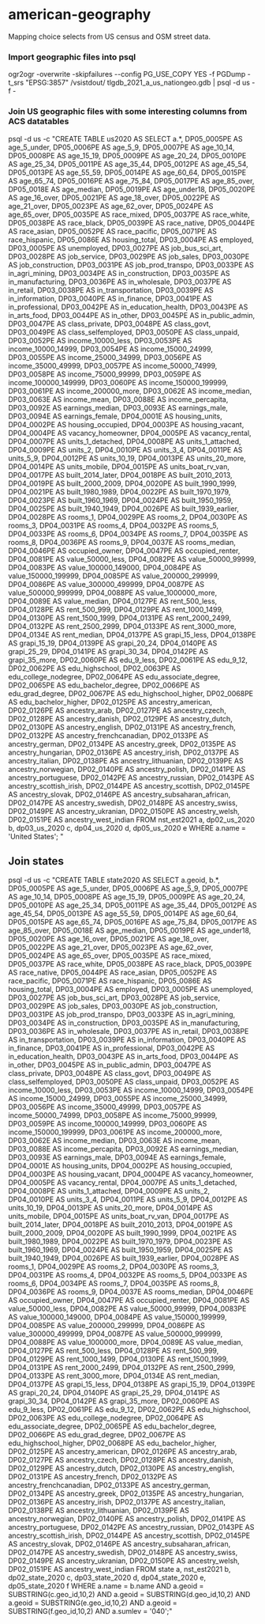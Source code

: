 # american-geography
Mapping choice selects from US census and OSM street data.

### Import geographic files into psql
ogr2ogr -overwrite -skipfailures --config PG_USE_COPY YES -f PGDump -t_srs "EPSG:3857" /vsistdout/ tlgdb_2021_a_us_nationgeo.gdb | psql -d us -f -

### Join US geographic files with some interesting columns from ACS datatables

psql -d us -c "CREATE TABLE us2020 AS SELECT a.*, DP05_0005PE AS age_5_under, DP05_0006PE AS age_5_9, DP05_0007PE AS age_10_14, DP05_0008PE AS age_15_19, DP05_0009PE AS age_20_24, DP05_0010PE AS age_25_34, DP05_0011PE AS age_35_44, DP05_0012PE AS age_45_54, DP05_0013PE AS age_55_59, DP05_0014PE AS age_60_64, DP05_0015PE AS age_65_74, DP05_0016PE AS age_75_84, DP05_0017PE AS age_85_over, DP05_0018E AS age_median, DP05_0019PE AS age_under18, DP05_0020PE AS age_16_over, DP05_0021PE AS age_18_over, DP05_0022PE AS age_21_over, DP05_0023PE AS age_62_over, DP05_0024PE AS age_65_over, DP05_0035PE AS race_mixed, DP05_0037PE AS race_white, DP05_0038PE AS race_black, DP05_0039PE AS race_native, DP05_0044PE AS race_asian, DP05_0052PE AS race_pacific, DP05_0071PE AS race_hispanic, DP05_0086E AS housing_total, DP03_0004PE AS employed, DP03_0005PE AS unemployed, DP03_0027PE AS job_bus_sci_art, DP03_0028PE AS job_service, DP03_0029PE AS job_sales, DP03_0030PE AS job_construction, DP03_0031PE AS job_prod_transpo, DP03_0033PE AS in_agri_mining, DP03_0034PE AS in_construction, DP03_0035PE AS in_manufacturing, DP03_0036PE AS in_wholesale, DP03_0037PE AS in_retail, DP03_0038PE AS in_transportation, DP03_0039PE AS in_information, DP03_0040PE AS in_finance, DP03_0041PE AS in_professional, DP03_0042PE AS in_education_health, DP03_0043PE AS in_arts_food, DP03_0044PE AS in_other, DP03_0045PE AS in_public_admin, DP03_0047PE AS class_private, DP03_0048PE AS class_govt, DP03_0049PE AS class_selfemployed, DP03_0050PE AS class_unpaid, DP03_0052PE AS income_10000_less, DP03_0053PE AS income_10000_14999, DP03_0054PE AS income_15000_24999, DP03_0055PE AS income_25000_34999, DP03_0056PE AS income_35000_49999, DP03_0057PE AS income_50000_74999, DP03_0058PE AS income_75000_99999, DP03_0059PE AS income_100000_149999, DP03_0060PE AS income_150000_199999, DP03_0061PE AS income_200000_more, DP03_0062E AS income_median, DP03_0063E AS income_mean, DP03_0088E AS income_percapita, DP03_0092E AS earnings_median, DP03_0093E AS earnings_male, DP03_0094E AS earnings_female, DP04_0001E AS housing_units, DP04_0002PE AS housing_occupied, DP04_0003PE AS housing_vacant, DP04_0004PE AS vacancy_homeowner, DP04_0005PE AS vacancy_rental, DP04_0007PE AS units_1_detached, DP04_0008PE AS units_1_attached, DP04_0009PE AS units_2, DP04_0010PE AS units_3_4, DP04_0011PE AS units_5_9, DP04_0012PE AS units_10_19, DP04_0013PE AS units_20_more, DP04_0014PE AS units_mobile, DP04_0015PE AS units_boat_rv_van, DP04_0017PE AS built_2014_later, DP04_0018PE AS built_2010_2013, DP04_0019PE AS built_2000_2009, DP04_0020PE AS built_1990_1999, DP04_0021PE AS built_1980_1989, DP04_0022PE AS built_1970_1979, DP04_0023PE AS built_1960_1969, DP04_0024PE AS built_1950_1959, DP04_0025PE AS built_1940_1949, DP04_0026PE AS built_1939_earlier, DP04_0028PE AS rooms_1, DP04_0029PE AS rooms_2, DP04_0030PE AS rooms_3, DP04_0031PE AS rooms_4, DP04_0032PE AS rooms_5, DP04_0033PE AS rooms_6, DP04_0034PE AS rooms_7, DP04_0035PE AS rooms_8, DP04_0036PE AS rooms_9, DP04_0037E AS rooms_median, DP04_0046PE AS occupied_owner, DP04_0047PE AS occupied_renter, DP04_0081PE AS value_50000_less, DP04_0082PE AS value_50000_99999, DP04_0083PE AS value_100000_149000, DP04_0084PE AS value_150000_199999, DP04_0085PE AS value_200000_299999, DP04_0086PE AS value_300000_499999, DP04_0087PE AS value_500000_999999, DP04_0088PE AS value_1000000_more, DP04_0089E AS value_median, DP04_0127PE AS rent_500_less, DP04_0128PE AS rent_500_999, DP04_0129PE AS rent_1000_1499, DP04_0130PE AS rent_1500_1999, DP04_0131PE AS rent_2000_2499, DP04_0132PE AS rent_2500_2999, DP04_0133PE AS rent_3000_more, DP04_0134E AS rent_median, DP04_0137PE AS grapi_15_less, DP04_0138PE AS grapi_15_19, DP04_0139PE AS grapi_20_24, DP04_0140PE AS grapi_25_29, DP04_0141PE AS grapi_30_34, DP04_0142PE AS grapi_35_more, DP02_0060PE AS edu_9_less, DP02_0061PE AS edu_9_12, DP02_0062PE AS edu_highschool, DP02_0063PE AS edu_college_nodegree, DP02_0064PE AS edu_associate_degree, DP02_0065PE AS edu_bachelor_degree, DP02_0066PE AS edu_grad_degree, DP02_0067PE AS edu_highschool_higher, DP02_0068PE AS edu_bachelor_higher, DP02_0125PE AS ancestry_american, DP02_0126PE AS ancestry_arab, DP02_0127PE AS ancestry_czech, DP02_0128PE AS ancestry_danish, DP02_0129PE AS ancestry_dutch, DP02_0130PE AS ancestry_english, DP02_0131PE AS ancestry_french, DP02_0132PE AS ancestry_frenchcanadian, DP02_0133PE AS ancestry_german, DP02_0134PE AS ancestry_greek, DP02_0135PE AS ancestry_hungarian, DP02_0136PE AS ancestry_irish, DP02_0137PE AS ancestry_italian, DP02_0138PE AS ancestry_lithuanian, DP02_0139PE AS ancestry_norwegian, DP02_0140PE AS ancestry_polish, DP02_0141PE AS ancestry_portuguese, DP02_0142PE AS ancestry_russian, DP02_0143PE AS ancestry_scottish_irish, DP02_0144PE AS ancestry_scottish, DP02_0145PE AS ancestry_slovak, DP02_0146PE AS ancestry_subsaharan_african, DP02_0147PE AS ancestry_swedish, DP02_0148PE AS ancestry_swiss, DP02_0149PE AS ancestry_ukranian, DP02_0150PE AS ancestry_welsh, DP02_0151PE AS ancestry_west_indian FROM nst_est2021 a, dp02_us_2020 b, dp03_us_2020 c, dp04_us_2020 d, dp05_us_2020 e WHERE a.name = 'United States';
"

## Join states
psql -d us -c "CREATE TABLE state2020 AS SELECT a.geoid, b.*, DP05_0005PE AS age_5_under, DP05_0006PE AS age_5_9, DP05_0007PE AS age_10_14, DP05_0008PE AS age_15_19, DP05_0009PE AS age_20_24, DP05_0010PE AS age_25_34, DP05_0011PE AS age_35_44, DP05_0012PE AS age_45_54, DP05_0013PE AS age_55_59, DP05_0014PE AS age_60_64, DP05_0015PE AS age_65_74, DP05_0016PE AS age_75_84, DP05_0017PE AS age_85_over, DP05_0018E AS age_median, DP05_0019PE AS age_under18, DP05_0020PE AS age_16_over, DP05_0021PE AS age_18_over, DP05_0022PE AS age_21_over, DP05_0023PE AS age_62_over, DP05_0024PE AS age_65_over, DP05_0035PE AS race_mixed, DP05_0037PE AS race_white, DP05_0038PE AS race_black, DP05_0039PE AS race_native, DP05_0044PE AS race_asian, DP05_0052PE AS race_pacific, DP05_0071PE AS race_hispanic, DP05_0086E AS housing_total, DP03_0004PE AS employed, DP03_0005PE AS unemployed, DP03_0027PE AS job_bus_sci_art, DP03_0028PE AS job_service, DP03_0029PE AS job_sales, DP03_0030PE AS job_construction, DP03_0031PE AS job_prod_transpo, DP03_0033PE AS in_agri_mining, DP03_0034PE AS in_construction, DP03_0035PE AS in_manufacturing, DP03_0036PE AS in_wholesale, DP03_0037PE AS in_retail, DP03_0038PE AS in_transportation, DP03_0039PE AS in_information, DP03_0040PE AS in_finance, DP03_0041PE AS in_professional, DP03_0042PE AS in_education_health, DP03_0043PE AS in_arts_food, DP03_0044PE AS in_other, DP03_0045PE AS in_public_admin, DP03_0047PE AS class_private, DP03_0048PE AS class_govt, DP03_0049PE AS class_selfemployed, DP03_0050PE AS class_unpaid, DP03_0052PE AS income_10000_less, DP03_0053PE AS income_10000_14999, DP03_0054PE AS income_15000_24999, DP03_0055PE AS income_25000_34999, DP03_0056PE AS income_35000_49999, DP03_0057PE AS income_50000_74999, DP03_0058PE AS income_75000_99999, DP03_0059PE AS income_100000_149999, DP03_0060PE AS income_150000_199999, DP03_0061PE AS income_200000_more, DP03_0062E AS income_median, DP03_0063E AS income_mean, DP03_0088E AS income_percapita, DP03_0092E AS earnings_median, DP03_0093E AS earnings_male, DP03_0094E AS earnings_female, DP04_0001E AS housing_units, DP04_0002PE AS housing_occupied, DP04_0003PE AS housing_vacant, DP04_0004PE AS vacancy_homeowner, DP04_0005PE AS vacancy_rental, DP04_0007PE AS units_1_detached, DP04_0008PE AS units_1_attached, DP04_0009PE AS units_2, DP04_0010PE AS units_3_4, DP04_0011PE AS units_5_9, DP04_0012PE AS units_10_19, DP04_0013PE AS units_20_more, DP04_0014PE AS units_mobile, DP04_0015PE AS units_boat_rv_van, DP04_0017PE AS built_2014_later, DP04_0018PE AS built_2010_2013, DP04_0019PE AS built_2000_2009, DP04_0020PE AS built_1990_1999, DP04_0021PE AS built_1980_1989, DP04_0022PE AS built_1970_1979, DP04_0023PE AS built_1960_1969, DP04_0024PE AS built_1950_1959, DP04_0025PE AS built_1940_1949, DP04_0026PE AS built_1939_earlier, DP04_0028PE AS rooms_1, DP04_0029PE AS rooms_2, DP04_0030PE AS rooms_3, DP04_0031PE AS rooms_4, DP04_0032PE AS rooms_5, DP04_0033PE AS rooms_6, DP04_0034PE AS rooms_7, DP04_0035PE AS rooms_8, DP04_0036PE AS rooms_9, DP04_0037E AS rooms_median, DP04_0046PE AS occupied_owner, DP04_0047PE AS occupied_renter, DP04_0081PE AS value_50000_less, DP04_0082PE AS value_50000_99999, DP04_0083PE AS value_100000_149000, DP04_0084PE AS value_150000_199999, DP04_0085PE AS value_200000_299999, DP04_0086PE AS value_300000_499999, DP04_0087PE AS value_500000_999999, DP04_0088PE AS value_1000000_more, DP04_0089E AS value_median, DP04_0127PE AS rent_500_less, DP04_0128PE AS rent_500_999, DP04_0129PE AS rent_1000_1499, DP04_0130PE AS rent_1500_1999, DP04_0131PE AS rent_2000_2499, DP04_0132PE AS rent_2500_2999, DP04_0133PE AS rent_3000_more, DP04_0134E AS rent_median, DP04_0137PE AS grapi_15_less, DP04_0138PE AS grapi_15_19, DP04_0139PE AS grapi_20_24, DP04_0140PE AS grapi_25_29, DP04_0141PE AS grapi_30_34, DP04_0142PE AS grapi_35_more, DP02_0060PE AS edu_9_less, DP02_0061PE AS edu_9_12, DP02_0062PE AS edu_highschool, DP02_0063PE AS edu_college_nodegree, DP02_0064PE AS edu_associate_degree, DP02_0065PE AS edu_bachelor_degree, DP02_0066PE AS edu_grad_degree, DP02_0067PE AS edu_highschool_higher, DP02_0068PE AS edu_bachelor_higher, DP02_0125PE AS ancestry_american, DP02_0126PE AS ancestry_arab, DP02_0127PE AS ancestry_czech, DP02_0128PE AS ancestry_danish, DP02_0129PE AS ancestry_dutch, DP02_0130PE AS ancestry_english, DP02_0131PE AS ancestry_french, DP02_0132PE AS ancestry_frenchcanadian, DP02_0133PE AS ancestry_german, DP02_0134PE AS ancestry_greek, DP02_0135PE AS ancestry_hungarian, DP02_0136PE AS ancestry_irish, DP02_0137PE AS ancestry_italian, DP02_0138PE AS ancestry_lithuanian, DP02_0139PE AS ancestry_norwegian, DP02_0140PE AS ancestry_polish, DP02_0141PE AS ancestry_portuguese, DP02_0142PE AS ancestry_russian, DP02_0143PE AS ancestry_scottish_irish, DP02_0144PE AS ancestry_scottish, DP02_0145PE AS ancestry_slovak, DP02_0146PE AS ancestry_subsaharan_african, DP02_0147PE AS ancestry_swedish, DP02_0148PE AS ancestry_swiss, DP02_0149PE AS ancestry_ukranian, DP02_0150PE AS ancestry_welsh, DP02_0151PE AS ancestry_west_indian FROM state a, nst_est2021 b, dp02_state_2020 c, dp03_state_2020 d, dp04_state_2020 e, dp05_state_2020 f WHERE a.name = b.name AND a.geoid = SUBSTRING(c.geo_id,10,2) AND a.geoid = SUBSTRING(d.geo_id,10,2) AND a.geoid = SUBSTRING(e.geo_id,10,2) AND a.geoid = SUBSTRING(f.geo_id,10,2) AND a.sumlev = '040';"

